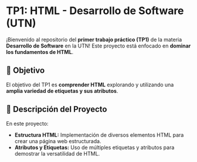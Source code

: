 # TP1: HTML - Desarrollo de Software (UTN)

¡Bienvenido al repositorio del **primer trabajo práctico (TP1)** de la materia **Desarrollo de Software** en la UTN! Este proyecto está enfocado en **dominar los fundamentos de HTML**.

## 📌 Objetivo

El objetivo del TP1 es **comprender HTML** explorando y utilizando una **amplia variedad de etiquetas y sus atributos**.

## 📂 Descripción del Proyecto

En este proyecto:

- **Estructura HTML:** Implementación de diversos elementos HTML para crear una página web estructurada.
- **Atributos y Etiquetas:** Uso de múltiples etiquetas y atributos para demostrar la versatilidad de HTML.


